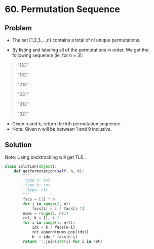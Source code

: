 # 60. Permutation Sequence

## Problem
- The set [1,2,3,…,n] contains a total of n! unique permutations.

- By listing and labeling all of the permutations in order, We get the following sequence (ie, for n = 3):

> "123"
> 
> "132"
> 
> "213"
> 
> "231"
> 
> "312"
> 
> "321"

- Given n and k, return the kth permutation sequence.
- Note: Given n will be between 1 and 9 inclusive.

## Solution

Note: Using backtracking will get TLE..

```python
class Solution(object):
    def getPermutation(self, n, k):
        """
        :type n: int
        :type k: int
        :rtype: str
        """
        facs = [1] * n
        for i in range(2, n):
            facs[i] = i * facs[i-1]
        nums = range(1, n+1)
        ret, k = [], k-1
        for i in range(1, n+1):
            idx = k / facs[n-i]
            ret.append(nums.pop(idx))
            k -= idx * facs[n-i]
        return ''.join(str(i) for i in ret)
```
